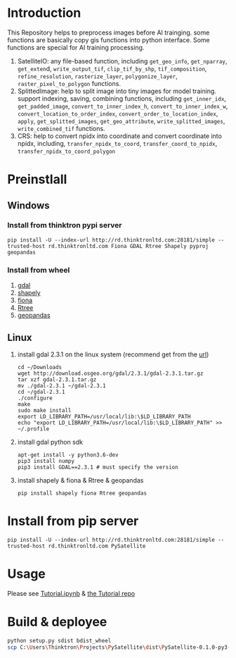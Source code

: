 # Introduction
This Repository helps to preprocess images before AI trainging. some functions are basically copy gis functions into python interface. Some functions are special for AI training processing.
1. SatelliteIO: any file-based function, including `get_geo_info`, `get_nparray`, `get_exten`d, `write_output_tif`, `clip_tif_by_shp`, `tif_composition`, `refine_resolution`, `rasterize_layer`, `polygonize_layer`, `raster_pixel_to_polygon` functions.
2. SplittedImage: help to split image into tiny images for model training. support indexing, saving, combining functions, including `get_inner_idx`, `get_padded_image`, `convert_to_inner_index_h`, `convert_to_inner_index_w`, `convert_location_to_order_index`, `convert_order_to_location_index`, `apply`, `get_splitted_images`, `get_geo_attribute`, `write_splitted_images`, `write_combined_tif` functions.
3. CRS: help to convert npidx into coordinate and convert coordinate into npidx, including, `transfer_npidx_to_coord`, `transfer_coord_to_npidx`, `transfer_npidx_to_coord_polygon`

# Preinstlall
## Windows 
### Install from thinktron pypi server
```
pip install -U --index-url http://rd.thinktronltd.com:28181/simple --trusted-host rd.thinktronltd.com Fiona GDAL Rtree Shapely pyproj geopandas
```

### Install from wheel
1. [gdal](https://www.lfd.uci.edu/~gohlke/pythonlibs/#gdal)
1. [shapely](https://www.lfd.uci.edu/~gohlke/pythonlibs/#shapely)
1. [fiona](https://www.lfd.uci.edu/~gohlke/pythonlibs/#fiona)
1. [Rtree](https://www.lfd.uci.edu/~gohlke/pythonlibs/#rtree)
1. [geopandas](https://www.lfd.uci.edu/~gohlke/pythonlibs/#geopandas)

## Linux
1. install gdal 2.3.1 on the linux system (recommend get from the [url](http://download.osgeo.org/gdal/2.3.1/gdal-2.3.1.tar.gz))
    ```
    cd ~/Downloads
    wget http://download.osgeo.org/gdal/2.3.1/gdal-2.3.1.tar.gz
    tar xzf gdal-2.3.1.tar.gz
    mv ./gdal-2.3.1 ~/gdal-2.3.1
    cd ~/gdal-2.3.1
    ./configure
    make
    sudo make install
    export LD_LIBRARY_PATH=/usr/local/lib:\$LD_LIBRARY_PATH
    echo "export LD_LIBRARY_PATH=/usr/local/lib:\$LD_LIBRARY_PATH" >> ~/.profile
    ```

2. install gdal python sdk
    ```
    apt-get install -y python3.6-dev
    pip3 install numpy
    pip3 install GDAL==2.3.1 # must specify the version
    ```

3. install shapely & fiona & Rtree & geopandas
    ```
    pip install shapely fiona Rtree geopandas
    ```

# Install from pip server
```
pip install -U --index-url http://rd.thinktronltd.com:28181/simple --trusted-host rd.thinktronltd.com PySatellite
```

# Usage
Please see [Tutorial.ipynb](http://rd.thinktronltd.com:21111/jeremywang/PySatellite/blob/master/Tutorial.ipynb) & [the Tutorial repo](http://rd.thinktronltd.com:21111/jeremywang/PySatelliteTutorial/)

# Build & deployee
```bash
python setup.py sdist bdist_wheel
scp C:\Users\Thinktron\Projects\PySatellite\dist\PySatellite-0.1.0-py3-none-any.whl  thinktron@rd.thinktronltd.com:/home/thinktron/pypi/PySatellite-0.1.0-py3-none-any.whl
```


